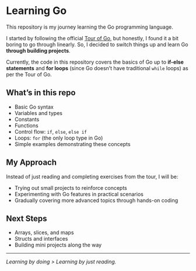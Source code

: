# Learning Go

This repository is my journey learning the Go programming language.  

I started by following the official [Tour of Go](https://tour.golang.org/), but honestly, I found it a bit boring to go through linearly. So, I decided to switch things up and learn Go **through building projects**.  

Currently, the code in this repository covers the basics of Go up to **if-else statements** and **for loops** (since Go doesn’t have traditional `while` loops) as per the Tour of Go.  

## What’s in this repo

- Basic Go syntax
- Variables and types
- Constants
- Functions
- Control flow: `if`, `else`, `else if`
- Loops: `for` (the only loop type in Go)
- Simple examples demonstrating these concepts

## My Approach

Instead of just reading and completing exercises from the tour, I will be:

- Trying out small projects to reinforce concepts
- Experimenting with Go features in practical scenarios
- Gradually covering more advanced topics through hands-on coding

## Next Steps

- Arrays, slices, and maps
- Structs and interfaces
- Building mini projects along the way

---

*Learning by doing > Learning by just reading.*
